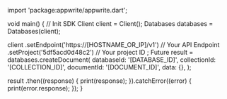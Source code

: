 import 'package:appwrite/appwrite.dart';

void main() { // Init SDK
  Client client = Client();
  Databases databases = Databases(client);

  client
    .setEndpoint('https://[HOSTNAME_OR_IP]/v1') // Your API Endpoint
    .setProject('5df5acd0d48c2') // Your project ID
  ;
  Future result = databases.createDocument(
    databaseId: '[DATABASE_ID]',
    collectionId: '[COLLECTION_ID]',
    documentId: '[DOCUMENT_ID]',
    data: {},
  );

  result
    .then((response) {
      print(response);
    }).catchError((error) {
      print(error.response);
  });
}
